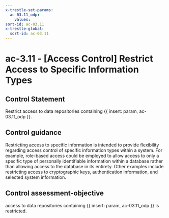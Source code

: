 ```yaml
---
x-trestle-set-params:
  ac-03.11_odp:
    values:
sort-id: ac-03.11
x-trestle-global:
  sort-id: ac-03.11
---
```


# ac-3.11 - \[Access Control\] Restrict Access to Specific Information Types

## Control Statement

Restrict access to data repositories containing {{ insert: param, ac-03.11_odp }}.

## Control guidance

Restricting access to specific information is intended to provide flexibility regarding access control of specific information types within a system. For example, role-based access could be employed to allow access to only a specific type of personally identifiable information within a database rather than allowing access to the database in its entirety. Other examples include restricting access to cryptographic keys, authentication information, and selected system information.

## Control assessment-objective

access to data repositories containing {{ insert: param, ac-03.11_odp }} is restricted.
